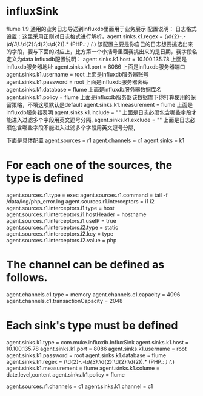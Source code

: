 # influxSink

flume 1.9 通用的业务日志导送到influxdb里面用于业务展示
配置说明：
日志格式设置：这里采用正则对日志格式进行解析，agent.sinks.k1.regex = (\\d{2}-.*-\\d{3}.*\\d{2}:\\d{2}:\\d{2}).* (PHP.*: ) (.*)
该配置主要是你自己的日志想要挑选出来的字段，要与下面的对应上，比方第一个小括号里面我挑出来的是日期，我字段名定义为data
Influxdb配置说明：
agent.sinks.k1.host = 10.100.135.78
上面是influxdb服务器地址
agent.sinks.k1.port = 8086
上面是influxdb服务器端口
agent.sinks.k1.username = root
上面是influxdb服务器账号
agent.sinks.k1.password = root
上面是influxdb服务器密码
agent.sinks.k1.database = flume
上面是influxdb服务器数据库名
agent.sinks.k1.policy = flume
上面是influxdb服务器该数据库下你打算使用的保留策略，不填这项默认是default
agent.sinks.k1.measurement = flume
上面是influxdb服务器表明
agent.sinks.k1.include = ""
上面是日志必须包含哪些字段才能进入过滤多个字段用英文逗号分隔,
agent.sinks.k1.exclude = ""
上面是日志必须包含哪些字段不能进入过滤多个字段用英文逗号分隔,

下面是具体配置
agent.sources = r1
agent.channels = c1
agent.sinks = k1

# For each one of the sources, the type is defined
agent.sources.r1.type = exec
agent.sources.r1.command = tail -f /data/log/php_error.log
agent.sources.r1.interceptors = i1 i2
agent.sources.r1.interceptors.i1.type = host
agent.sources.r1.interceptors.i1.hostHeader  = hostname
agent.sources.r1.interceptors.i1.useIP  = true
agent.sources.r1.interceptors.i2.type = static
agent.sources.r1.interceptors.i2.key = type
agent.sources.r1.interceptors.i2.value = php

# The channel can be defined as follows.
agent.channels.c1.type = memory
agent.channels.c1.capacity = 4096
agent.channels.c1.transactionCapacity = 2048

# Each sink's type must be defined
agent.sinks.k1.type = com.muke.influxdb.InfluxSink
agent.sinks.k1.host = 10.100.135.78
agent.sinks.k1.port = 8086
agent.sinks.k1.username = root
agent.sinks.k1.password = root
agent.sinks.k1.database = flume
agent.sinks.k1.regex = (\\d{2}-.*-\\d{3}.*\\d{2}:\\d{2}:\\d{2}).* (PHP.*: ) (.*)
agent.sinks.k1.measurement = flume
agent.sinks.k1.colume = date,level,content
agent.sinks.k1.policy = flume

agent.sources.r1.channels = c1
agent.sinks.k1.channel = c1
